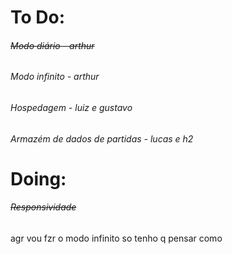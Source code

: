 # To Do:

###### ~~Modo diário - arthur~~

###### Modo infinito - arthur

###### Hospedagem - luiz e gustavo 

###### Armazém de dados de partidas - lucas e h2

# Doing:

###### ~~Responsividade~~

agr vou fzr o modo infinito so tenho q pensar como
